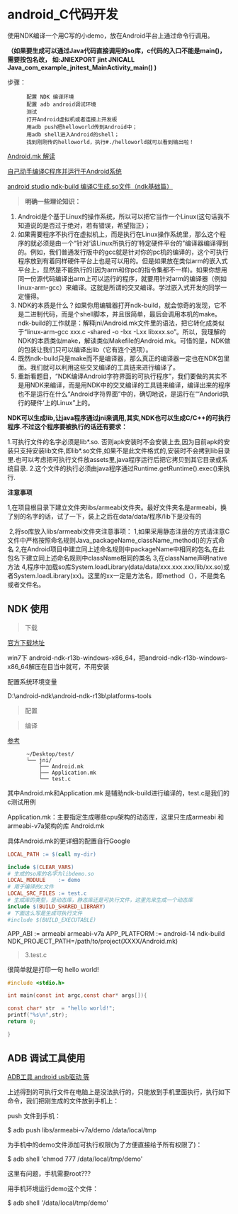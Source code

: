 # android_C代码开发

使用NDK编译一个用C写的小demo，放在Android平台上通过命令行调用。

**（如果要生成可以通过Java代码直接调用的so库，c代码的入口不能是main()，需要按包名改，
如:JNIEXPORT jint JNICALL Java_com_example_jnitest_MainActivity_main() )**


步骤：

          配置 NDK 编译环境
          配置 adb android调试环境
          测试
          打开Android虚拟机或者连接上开发板
          用adb push把helloworld传到Android中；
          用adb shell进入Android的shell；
          找到刚刚传的helloworld，执行#./helloworld就可以看到输出啦！

[Android.mk 解读](https://blog.csdn.net/zhonglunshun/article/details/78247342)

[自己动手编译C程序并运行于Android系统](https://blog.csdn.net/zhonglunshun/article/details/82850993)

[android studio ndk-build 编译C生成.so文件（ndk基础篇）](https://blog.csdn.net/cheng2290/article/details/77717164)

> **明确一些理论知识：**

1. Android是个基于Linux的操作系统，所以可以把它当作一个Linux(这句话我不知道说的是否过于绝对，若有错误，希望指正)；
2. 如果需要程序不执行在虚拟机上，而是执行在Linux操作系统里，那么这个程序的就必须是由一个“针对‘该Linux所执行的’特定硬件平台的”编译器编译得到的。例如，我们普通发行版中的gcc就是针对你的pc机的编译的，这个可执行程序放到有着同样硬件平台上也是可以用的。但是如果放在类似arm的嵌入式平台上，显然是不能执行的(因为arm和你pc的指令集都不一样)。如果你想用同一份源代码编译出arm上可以运行的程序，就要用针对arm的编译器（例如linux-arm-gcc）来编译。这就是所谓的交叉编译。学过嵌入式开发的同学一定懂得。
3. NDK的本质是什么？如果你用编辑器打开ndk-build，就会惊奇的发现，它不是二进制代码，而是个shell脚本，并且很简单，最后会调用本机的make。ndk-build的工作就是：解释jni/Android.mk文件里的语法，把它转化成类似于“linux-arm-gcc xxx.c -shared -o -Ixx -Lxx libxxx.so”。所以，我理解的NDK的本质类似make，解读类似Makefile的Android.mk。可惜的是，NDK做的包装让我们只可以编译出lib（它有连个选项）。
4. 既然ndk-build只是make而不是编译器，那么真正的编译器一定也在NDK包里面。我们就可以利用这些交叉编译的工具链来进行编译了。
5. 重新看题目，“NDK编译Android字符界面的可执行程序”，我们要做的其实不是用NDK来编译，而是用NDK中的交叉编译的工具链来编译，编译出来的程序也不是运行在什么“Android字符界面”中的，确切地说，是运行在“‘Andorid执行的硬件’上的Linux”上的。

**NDK可以生成lib,让java程序通过jni来调用,其实,NDK也可以生成C/C++的可执行程序.不过这个程序要被执行的话还有要求：**

1.可执行文件的名字必须是lib*.so. 否则apk安装时不会安装上去,因为目前apk的安装只支持安装lib文件,即lib*.so文件,如果不是此文件格式的,安装时不会拷到lib目录里.也可以考虑把可执行文件放assets里,java程序运行后把它拷贝到其它目录或系统目录.
2.这个文件的执行必须由java程序通过Runtime.getRuntime().exec()来执行.

**注意事项**

1,在项目根目录下建立文件夹libs/armeabi文件夹。最好文件夹名是armeabi，换了别的名字的话，试了一下，装上之后在data/data/程序/lib下是没有的

 2,将so库放入libs/armeabi文件夹注意事项： 1,如果采用静态注册的方式请注意C文件中严格按照命名规则Java_packageName_className_method()的方式命名 2,在Android项目中建立同上述命名规则中packageName中相同的包名,在此包名下建立同上述命名规则中className相同的类名 3,在className声明native方法 4,程序中加载so库System.loadLibrary(data/data/xxx.xxx.xxx/lib/xx.so)或者System.loadLibrary(xx)。这里的xx一定是方法名，即method（），不是类名或者文件名。




## NDK 使用
> 下载

[官方下载地址](https://developer.android.google.cn/ndk/downloads/)

win7下 android-ndk-r13b-windows-x86_64，把android-ndk-r13b-windows-x86_64解压在目当中就可，不用安装

配置系统环境变量

D:\android-ndk\android-ndk-r13b\platforms-tools


> 配置


> 编译

[参考](https://www.jianshu.com/p/5cbddbdac211)

          ~/Desktop/test/
          └── jni/
              ├── Android.mk
              ├── Application.mk
              └── test.c
              
其中Android.mk和Application.mk 是辅助ndk-build进行编译的，test.c是我们的c测试用例

Application.mk：主要指定生成哪些cpu架构的动态库，这里只生成armeabi 和armeabi-v7a架构的库
Android.mk

具体Android.mk的更详细的配置自行Google

```mk
LOCAL_PATH := $(call my-dir)

include $(CLEAR_VARS)
# 生成的so库的名字为libdemo.so
LOCAL_MODULE    := demo
# 用于编译的c文件
LOCAL_SRC_FILES := test.c
# 生成库的类型，是动态库，静态库还是可执行文件，这里先来生成一个动态库
include $(BUILD_SHARED_LIBRARY)
# 下面这么写是生成可执行文件
#include $(BUILD_EXECUTABLE)
```

APP_ABI      := armeabi armeabi-v7a
APP_PLATFORM := android-14
ndk-build NDK_PROJECT_PATH=/path/to/project(XXXX/Android.mk)

> 3.test.c

很简单就是打印一句 hello world!
```c
#include <stdio.h>

int main(const int argc,const char* args[]){

const char* str  = "hello world!";
printf("%s\n",str);
return 0;

}
```

> 


## ADB 调试工具使用

[ADB工具 android usb驱动 等 ](http://adbshell.com/downloads)


上述得到的可执行文件在电脑上是没法执行的，只能放到手机里面执行，执行如下命令，我们把刚生成的文件放到手机上：

push 文件到手机：

$ adb push libs/armeabi-v7a/demo /data/local/tmp

为手机中的demo文件添加可执行权限(为了方便直接给予所有权限了)：

$ adb shell 'chmod 777 /data/local/tmp/demo'

这里有问题，手机需要root???

用手机环境运行demo这个文件：

$ adb shell '/data/local/tmp/demo'





